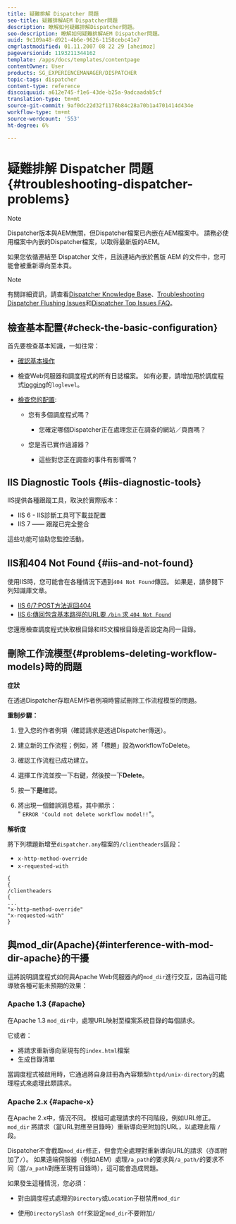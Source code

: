 ```yaml
---
title: 疑難排解 Dispatcher 問題
seo-title: 疑難排解AEM Dispatcher問題
description: 瞭解如何疑難排解Dispatcher問題。
seo-description: 瞭解如何疑難排解AEM Dispatcher問題。
uuid: 9c109a48-d921-4b6e-9626-1158cebc41e7
cmgrlastmodified: 01.11.2007 08 22 29 [aheimoz]
pageversionid: 1193211344162
template: /apps/docs/templates/contentpage
contentOwner: User
products: SG_EXPERIENCEMANAGER/DISPATCHER
topic-tags: dispatcher
content-type: reference
discoiquuid: a612e745-f1e6-43de-b25a-9adcaadab5cf
translation-type: tm+mt
source-git-commit: 9af0dc22d32f1176b84c28a70b1a4701414d434e
workflow-type: tm+mt
source-wordcount: '553'
ht-degree: 6%

---
```



# 疑難排解 Dispatcher 問題 {#troubleshooting-dispatcher-problems}

>[!NOTE]
>
>Dispatcher版本與AEM無關，但Dispatcher檔案已內嵌在AEM檔案中。 請務必使用檔案中內嵌的Dispatcher檔案，以取得最新版的AEM。
>
>如果您依循連結至 Dispatcher 文件，且該連結內嵌於舊版 AEM 的文件中，您可能會被重新導向至本頁。

>[!NOTE]
>
>有關詳細資訊，請查看[Dispatcher Knowledge Base](https://helpx.adobe.com/cq/kb/index/dispatcher.html)、[Troubleshooting Dispatcher Flushing Issues](https://helpx.adobe.com/adobe-cq/kb/troubleshooting-dispatcher-flushing-issues.html)和[Dispatcher Top Issues FAQ](dispatcher-faq.md)。

## 檢查基本配置{#check-the-basic-configuration}

首先要檢查基本知識，一如往常：

* [確認基本操作](/help/using/dispatcher-configuration.md#confirming-basic-operation)
* 檢查Web伺服器和調度程式的所有日誌檔案。 如有必要，請增加用於調度程式[logging](/help/using/dispatcher-configuration.md#logging)的`loglevel`。

* [檢查您的配置](/help/using/dispatcher-configuration.md):

   * 您有多個調度程式嗎？

      * 您確定哪個Dispatcher正在處理您正在調查的網站／頁面嗎？
   * 您是否已實作過濾器？

      * 這些對您正在調查的事件有影響嗎？


## IIS Diagnostic Tools {#iis-diagnostic-tools}

IIS提供各種跟蹤工具，取決於實際版本：

* IIS 6 - IIS診斷工具可下載並配置
* IIS 7 —— 跟蹤已完全整合

這些功能可協助您監控活動。

## IIS和404 Not Found {#iis-and-not-found}

使用IIS時，您可能會在各種情況下遇到`404 Not Found`傳回。 如果是，請參閱下列知識庫文章。

* [IIS 6/7:POST方法返回404](https://helpx.adobe.com/dispatcher/kb/IIS6IsapiFilters.html)
* [IIS 6:傳回包含基本路徑的URL要 `/bin` 求  `404 Not Found`](https://helpx.adobe.com/dispatcher/kb/RequestsToBinDirectoryFailInIIS6.html)

您還應檢查調度程式快取根目錄和IIS文檔根目錄是否設定為同一目錄。

## 刪除工作流模型{#problems-deleting-workflow-models}時的問題

**症狀**

在透過Dispatcher存取AEM作者例項時嘗試刪除工作流程模型的問題。

**重制步驟：**

1. 登入您的作者例項（確認請求是透過Dispatcher傳送）。
1. 建立新的工作流程；例如，將「標題」設為workflowToDelete。
1. 確認工作流程已成功建立。
1. 選擇工作流並按一下右鍵，然後按一下&#x200B;**Delete**。

1. 按一下&#x200B;**是**&#x200B;確認。
1. 將出現一個錯誤消息框，其中顯示：\
   &quot; `ERROR 'Could not delete workflow model!!`&quot;。

**解析度**

將下列標題新增至`dispatcher.any`檔案的`/clientheaders`區段：

* `x-http-method-override`
* `x-requested-with`

```
{  
{  
/clientheaders  
{  
...  
"x-http-method-override"  
"x-requested-with"  
}
```

## 與mod_dir(Apache){#interference-with-mod-dir-apache}的干擾

這將說明調度程式如何與Apache Web伺服器內的`mod_dir`進行交互，因為這可能導致各種可能未預期的效果：

### Apache 1.3 {#apache}

在Apache 1.3 `mod_dir`中，處理URL映射至檔案系統目錄的每個請求。

它或者：

* 將請求重新導向至現有的`index.html`檔案
* 生成目錄清單

當調度程式被啟用時，它通過將自身註冊為內容類型`httpd/unix-directory`的處理程式來處理此類請求。

### Apache 2.x {#apache-x}

在Apache 2.x中，情況不同。 模組可處理請求的不同階段，例如URL修正。 `mod_dir` 將請求（當URL對應至目錄時）重新導向至附加的URL，以處理此階 `/` 段。

Dispatcher不會截取`mod_dir`修正，但會完全處理對重新導向URL的請求（亦即附加了`/`）。 如果遠端伺服器（例如AEM）處理`/a_path`的要求與`/a_path/`的要求不同（當`/a_path`對應至現有目錄時），這可能會造成問題。

如果發生這種情況，您必須：

* 對由調度程式處理的`Directory`或`Location`子樹禁用`mod_dir`

* 使用`DirectorySlash Off`來設定`mod_dir`不要附加`/`
